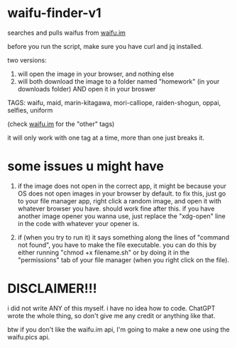# waifu-finder-v1
searches and pulls waifus from [waifu.im](https://www.waifu.im/)

before you run the script, make sure you have curl and jq installed. 

two versions:

1. will open the image in your browser, and nothing else
2. will both download the image to a folder named "homework" (in your downloads folder) AND open it in your broswer

TAGS: waifu, maid, marin-kitagawa, mori-calliope, raiden-shogun, oppai, selfies, uniform   

(check [waifu.im](https://www.waifu.im/) for the "other" tags)

it will only work with one tag at a time, more than one just breaks it.

# some issues u might have

1. if the image does not open in the correct app, it might be because your OS does not open images in your browser by default. to fix this, just go to your file manager app, right click a random image, and open it with whatever browser you have. should work fine after this. if you have another image opener you wanna use, just replace the "xdg-open" line in the code with whatever your opener is.

2. if (when you try to run it) it says something along the lines of "command not found", you have to make the file executable. you can do this by either running "chmod +x filename.sh" or by doing it in the "permissions" tab of your file manager (when you right click on the file).

# DISCLAIMER!!!

i did not write ANY of this myself. i have no idea how to code. ChatGPT wrote the whole thing, so don't give me any credit or anything like that.

btw if you don't like the waifu.im api, I'm going to make a new one using the waifu.pics api.
